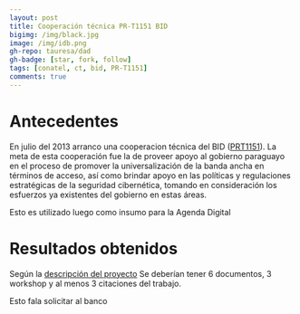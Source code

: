 ```yaml
---
layout: post
title: Cooperación técnica PR-T1151 BID
bigimg: /img/black.jpg
image: /img/idb.png
gh-repo: tauresa/dad
gh-badge: [star, fork, follow]
tags: [conatel, ct, bid, PR-T1151]
comments: true
---
```


# Antecedentes
En julio del 2013 arranco una cooperacion técnica del BID ([PRT1151](https://www.iadb.org/es/project/PR-T1151)). La meta de esta cooperación fue la de proveer apoyo al gobierno paraguayo en el proceso de promover la universalización de la banda ancha en términos de acceso, así como brindar apoyo en las políticas y regulaciones estratégicas de la seguridad cibernética, tomando en consideración los esfuerzos ya existentes del gobierno en estas áreas.

Esto es utilizado luego como insumo para la Agenda Digital

# Resultados obtenidos
Según la [descripción del proyecto](http://idbdocs.iadb.org/wsdocs/getdocument.aspx?docnum=EZSHARE-659387995-2) Se deberían tener 6 documentos, 3 workshop y al menos 3 citaciones del trabajo.

Esto fala solicitar al banco